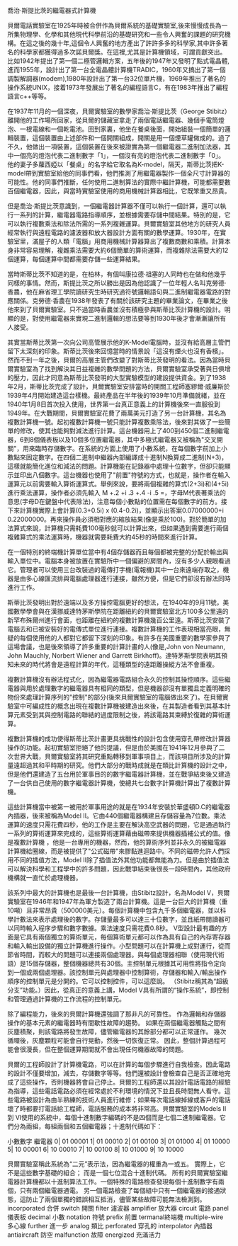 喬治·斯提比茨的繼電器式計算機 

貝爾電話實驗室在1925年時被合併作為貝爾系統的基礎實驗室,後來慢慢成長為一所集物理學、化學和其他現代科學前沿的基礎研究和一些令人興奮的課題的研究機構。在這之後的幾十年,這個令人興奮的地方產出了許許多多的科學家,其中許多著名的科學家都獲得過多次諾貝爾獎。在這裡,尤其是計算機領域，可謂貢獻突出。比如1942年提出了第一個二極管邏輯方案，五年後的1947年又發明了點式電晶體,進而1955年，設計出了第一台全電晶體計算機TRADIC，1960年又搞出了第一個調製解調器(modem),1980年設計出了第一台32位單片機，1969年推出了著名的操作系統UNIX，接着1973年發展出了著名的編程語言C，有在1983年推出了編程語言c++等等。

在1937年11月的一個深夜，貝爾實驗室的數學家喬治·斯提比茨（George Stibitz）離開他的工作場所回家，從貝爾的儲藏室拿走了兩個電話繼電器、幾個手電筒燈泡、一根電線和一個乾電池。回到家裏，他坐在餐桌後面，開始組裝一個簡單的邏輯裝置，這個裝置由上述部件和一個開關組成，開關是用一個煙草罐做成的。過了不久，他做出一項裝置，這個裝置在後來被證實為第一個繼電器二進制加法器，其中一個亮的燈泡代表二進制數字「1」，一個沒有亮的燈泡代表二進制數字「0」。他的妻子多蘿西婭以「餐桌」的名字給它取名為K-model，隔天，斯蒂比茨把K-model帶到實驗室給他的同事們看，他們推測了用繼電器製作一個全尺寸計算器的可能性。他的同事們推斷，任何使用二進制算法的實際中繼計算機，可能都需要數百個繼電器，因此，與當時實驗室使用的商用機械計算器相比，它既笨重又昂貴。

但是喬治·斯提比茨意識到，一個繼電器計算器不僅可以執行一個計算，還可以執行一系列的計算，繼電器電路指導順序，並根據需要存儲中間結果。特別的是，它可以執行複數乘法和除法所需的一系列複雜運算。貝爾實驗室其他地方的研究人員經常執行與遠程電路的濾波器和放大器設計方面有關的數學運算。1930年，在實驗室里，滿屋子的人類「電腦」用商用機械計算器算出了複數商數和乘積。計算本身非常容易理解，複雜乘法需要大約6個簡單的算術運算，而複雜除法需要大約12個運算，每個運算中間都需要存儲一些運算結果。

當時斯蒂比茨不知道的是，在柏林，有個叫康拉德·祖塞的人同時也在做和他幾乎同樣的事情。然而，斯提比茨之所以勝出是因為他認識了一位年輕人名叫克勞德·香農，他在麻省理工學院讀研究生時研究過符號邏輯語句與二進制繼電器電路的對應關係。克勞德·香農在1938年發表了有關於該研究主題的畢業論文，在畢業之後他來到了貝爾實驗室。只不過當時香農並沒有積極參與斯蒂比茨計算機的設計。明顯的是，對使用繼電器來實現二進制邏輯的想法要等到1930年後才會漸漸讓所有人接受。

其實當斯蒂比茨第一次向公司高管展示他的K-Model電腦時，並沒有給高層主管們留下太深刻的印象。斯蒂比茨後來回憶當時的情景說「這沒有煙火也沒有香檳」。然而不到一年之後，貝爾的高層主管們改變了對斯蒂比茨發明的看法。因為當時貝爾實驗室為了找到解決其日益複雜的數學問題的方法，貝爾實驗室承受著與日俱增的壓力，因此才同意為斯蒂比茨發明的大型實驗模型的建設提供資金。到了1938年2月，斯蒂比茨完成了設計，貝爾實驗室安排當時的開關工程師塞繆爾·威廉斯於1939年4月開始建造這台樣機。最終產品在半年後的1939年10月準備就緒，並在1940年1月8日首次投入使用，世界第一台真正意義上的計算機後來一直服役到1949年。在大戰期間，貝爾實驗室花費了兩萬美元打造了另一台計算機，其名為複數計算機一號。起初複數計算機一號只能計算複數乘除法，後來對其做了一些簡單的修改，使其也能夠對減法進行計算。這台機器用上了400到450個二進制繼電器，6到8個儀表板以及10個多位置繼電器，其中多極式繼電器又被稱為"交叉開關"，用來臨時存儲數字。在系統的方面上使用了小數系統，在每個數字前加上小數點來固定數字。在四個二進制中繼器內部編譯成十進制N換算成二進制(N+3)，這樣就能簡化進位和減法的問題。計算機能在記錄器中處理十位數字，但卻只能顯示並印出八個數字。這台機器也使用了"前置"符號的方式，也就是，操作者在輸入運算元以前需要輸入算術運算式。舉例來說，要將兩個複雜的算式(2+3i)和(4+5i)進行乘法運算，操作者必須先輸入 M +.2 +i .3 +.4 -i .5 =，字母M代表著乘法的意思(字母D在鍵盤中代表除法)，注意每個小數點的位置需在每個數字的前方。接下來計算機實際上會計算(0.3+0.5i) x (0.4-0.2i)，並顯示出答案0.07000000+i 0.22000000。再來操作員必須相對應的縮放結果(像是乘於100)。對於簡單的加法算式來說，計算機只需耗費100毫秒就可以計算出來，但如果遇到需要進行兩個複雜算式的乘法運算時，機器就需要耗費大約45秒的時間來進行計算。

在一個特別的終端機計算單位當中有4個存儲器而且每個都被完整的分配於輸出與輸入單位中。電腦本身被放置在實驗所中一個偏避的房間內，沒有多少人親眼看過它。管理者可以使用三台改裝過的電傳打字機(電報機)其中一台來遠端存取之，機器是由多心線匯流排與電腦處理器進行連接，雖然方便，但是它們卻沒有辦法同時進行工作。

斯蒂比茨發明出對於遠端以及多方操控電腦更好的想法，在1940年的9月11號，美國數學學會與在漢挪威達特茅斯學院在距離紐約的貝爾實驗室北方100多公里遠的新罕布殊爾州進行會面，也距離在紐約的複數計算機幾百公里遠。斯蒂比茨安裝了電腦去和已被安裝好的電傳式單位進行連接。複數計算機的工作表現相當亮眼，無疑的每個使用他的人都對它都留下深刻的印象。有許多在美國重要的數學家參與了這場會議，也是後來領導了許多重要的計算計畫的人(像是,John von Neumann, John Mauchly, Norbert Wiener and Garrett Birkhoff)。達特茅斯學院表明其預知未來的時代將會是遠程計算的年代，這種類型的遠距離操縱方法不會重複。

複數計算機沒有辦法程式化，因為繼電器電路組合永久的控制其操控順序。這些繼電器與用於處理數字的繼電器具有相同的類型，但是機器卻沒有單獨且定義明確的物份來處理計算序列的"控制"的部分(後來貝爾實驗室的電腦做出來了)。在貝爾實驗室中可編成性的概念出現在複數計算機被建造出來後，在其製造者看到其基本計算元素受到其與控制電路的聯結的過度限制之後，將該電路其束縛於復雜的算術運算。

複數計算機的成功使得斯蒂比茨計畫更具挑戰性的設計包含使用穿孔帶修改計算器操作的功能。起初實驗室拒絕了他的提議，但是由於美國在1941年12月參與了二次世界大戰，貝爾實驗室將其研究重點轉移到軍事項目上，而該項目所涉及的計算量遠超過其和平時期的研究。他們大部分的戰時成就是在類比計算機的設計之中，但是他們還建造了五台用於軍事目的的數字繼電器計算機，並在戰爭結束後又建造了一台供自己使用的數字繼電器計算機，使總共七台數字計算機計算出了複數計算機。

這些計算機當中被第一被用於軍事用途的就是在1934年安裝於華盛頓D.C的繼電器內插器，後來被稱為Model II。它由440個繼電器構建且存儲容量為7位數。乘法運算的速度只需花費四秒，他的工作是主要在解決高空武器的問題，它是通過執行一系列的算術運算來完成的，這些算術運算藉由磁帶來提供機器插補公式的值。像是複數計算機
，他是一台專用的機器，然而，他的算術序列並非永久的被繼電器計算機給圈線，而是被提供了"公式磁帶"來膠黏進迴路中。不同的磁帶允許人們採用不同的插值方法，Model II除了插值法外其他功能都無能為力。但是由於插值法可以解決科學和工程學中的許多問題，因此戰爭結束後很長一段時間內，其他政府機構就一直忙於處理機器。

該系列中最大的計算機也是最後一台計算機，由Stibitz設計，名為Model V，貝爾實驗室在1946年和1947年為軍方製造了兩台計算機。這是一台巨大的計算機（重10噸）且非常昂貴（500000美元）。每個計算機中包含九千多個繼電器，並以科學計數法來表示處理後的數字。存儲量最多可以達三十位數字，並且紙帶閱讀器可以同時輸入程序步驟和數字數據。乘法速度只需花費0.8秒。 V型設計最有趣的方面是它具有兩個獨立的算術單元，每個算術單元都可以作為具有自己的內存寄存器和輸入輸出設備的獨立計算機進行操作。小型問題可以在計算機上成對運行，從而節省時間，而較大的問題可以連接兩個處理器。與每個處理器相聯（使用現代術語）是15個存儲器，整個機器總共有30個。主控制單元根據其可用性將指令定向到一個或兩個處理器。該控制單元與處理器中控制算術，存儲器和輸入/輸出操作順序的控制單元是分開的。它可以控制控件，可以這麼說。 （Stibitz稱其為“超級分支”功能。）因此，從真正的意義上講，Model V具有所謂的“操作系統”，即控制和管理通過計算機的工作流程的控制單元。

除了編程能力，後來的貝爾計算機還強調了那非凡的可靠性。 作為邏輯和存儲器操作的基本元素的繼電器時有間歇性故障的趨勢。 如果在兩個繼電器觸點之間有灰塵積聚，則該電路將發生故障，儘管繼電器的其餘部分都可以正常運作。 幾次循環後，灰塵顆粒可能會自行晃動，然後一切恢復正常。 因此，整個計算過程可能會很漫長，但在整個運算期間就不會出現任何機器故障的問題。

貝爾的工程師設計了計算機電路，可以在計算的每個步驟進行自我檢查。因此電路的設計不僅要增加，減去，存儲數字等等。他們還被設計會檢查自己是否正確地完成了這些操作，否則機器將會自己停止。貝爾的工程師還以其設計電話電路的經驗為指導，這些電話電路必須在經常處於不利環境的情況下並且長時間無人看守。這些電路被設計為由半熟練的技術人員進行維修；如果每次電話線掉線或客戶的電話壞了時都要打電話給工程師，電話服務的成本將非常高。貝爾實驗室的Models II到 VI使用的系統中，每個十進制數字編碼的不是四個而是七個二進制繼電器。它們分為兩組，每組兩個和五個繼電器；十進制代碼如下：

小數數字 繼電器
0|	01	00001
1|	01	00010
2|	01	00100
3|	01	01000
4|	01	10000
5|	10	00001
6|	10	00010
7|	10	00100
8|	10	01000
9|	10	10000

貝爾實驗室稱此系統為“二元”表示法，因為繼電器的權重為一或五。 實際上，它不是這些數字基礎的組合； 而是一個七位混合十進制代碼。 所有的貝爾實驗室繼電器計算機都以十進制算法工作。一個特殊的電路檢查發現每個十進制數字有兩個，只有兩個繼電器通電。 另一個電路檢查了每個組中只有一個繼電器的接通狀態，這防止了兩個單獨的錯誤相互抵消，儘管某些故障可能無法檢測到。
incorporated 合併
switch 開關 
filter 濾波器
amplifier 放大器
circuit 電路
panel 儀表板
decimal 小數
notation 符號
prefix 前置
termanal終端機
multiple-wire 多心線
further 進一步
analog 類比
perforated 穿孔的
interpolator 內插器
antiaircraft 防空
malfunction 故障
energized 充滿活力
